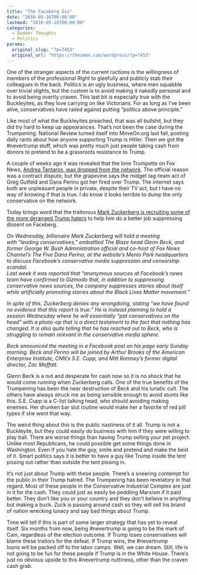 ```yaml
---
title: "The Faceberg Six"
date: "2016-05-16T00:00:00"
lastmod: "2016-05-16T00:00:00"
categories:
  - Badder Thoughts
  - Politics
params:
  original_slug: "?p=7453"
  original_url: "https://thezman.com/wordpress/?p=7453"
---
```


One of the stranger aspects of the current ructions is the willingness
of members of the professional Right to gleefully and publicly stab
their colleagues in the back. Politics is an ugly business, where men
squabble over trivial slights, but the custom is to avoid making it
nakedly personal and to avoid being overtly craven. This last bit is
especially true with the Buckleyites, as they love carrying on like
Victorians. For as long as I’ve been alive, conservatives have railed
against putting “politics above principle.”

Like most of what the Buckleyites preached, that was all bullshit, but
they did try hard to keep up appearances. That’s not been the case
during the Trumpening. National Review turned itself into MoveOn.org
last fall, posting daily rants about how anyone supporting Trump is
Hitler. Then we got the \#nevertrump stuff, which was pretty much just
people taking cash from donors to pretend to be a grassroots resistance
to Trump.

A couple of weeks ago it was revealed that the lone Trumpette on Fox
News, <a
href="http://www.adweek.com/tvnewser/why-andrea-tantaros-wont-be-on-fox-news-for-the-time-being/292034"
rel="noopener" target="_blank">Andrea Tantaros, was dropped from the
network</a>. The official reason was a contract dispute, but the
grapevine says the midget tag-team act of Greg Gutfeld and Dana Perino
got her fired over Trump. The internet says both are unpleasant people
in private, despite their TV act, but I have no way of knowing if that
is true. I do know it looks terrible to dump the only conservative on
the network.

Today brings word that the traitorous <a
href="http://www.breitbart.com/tech/2016/05/16/glenn-beck-to-meet-with-zuckerberg/"
rel="noopener" target="_blank">Mark Zuckerberg is recruiting some of the
more deranged Trump haters</a> to help him do a better job suppressing
dissent on Faceberg.

*On Wednesday, billionaire Mark Zuckerberg will hold a meeting
with “leading conservatives,” embattled The Blaze head Glenn Beck, and
former George W. Bush Administration official and co-host of Fox News
Channel’s The Five Dana Perino, at the website’s Menlo Park headquarters
to discuss Facebook’s conservative media suppression and censorship
scandal.*  
*Last week it was reported that “anonymous sources at Facebook’s news
team have confirmed to Gizmodo that, in addition to suppressing
conservative news sources, the company suppresses stories about itself
while artificially promoting stories about the Black Lives Matter
movement.”*

*In spite of this, Zuckerberg denies any wrongdoing, stating “we have
found no evidence that this report is true.” He is instead planning to
hold a session Wednesday where he will essentially “pat conservatives on
the head” with a photo-op that is a direct testament to the fact that
nothing has changed. It is also quite telling that he has reached out to
Beck, who is struggling to remain relevant in the conservative media
sphere.*

*Beck announced the meeting in a Facebook post on his page early Sunday
morning. Beck and Perino will be joined by Arthur Brooks of the American
Enterprise Institute, CNN’s S.E. Cupp, and Mitt Romney’s former digital
director, Zac Moffatt.*

Glenn Beck is a nut and desperate for cash now so it is no shock that he
would come running when Zuckerberg calls. One of the true benefits of
the Trumpening has been the near destruction of Beck and his lunatic
cult. The others have always struck me as being sensible enough to avoid
stunts like this. S.E. Cupp is a C-list talking head, who should
avoiding making enemies. Her drunken bar slut routine would make her a
favorite of red pill types if she went that way.

The weird thing about this is the public nastiness of it all. Trump is
not a Buckleyite, but they could easily do business with him if they
were willing to play ball. There are worse things than having Trump
selling your pet project. Unlike most Republicans, he could possible get
some things done in Washington. Even if you hate the guy, smile and
pretend and make the best of it. Smart politics says it is better to
have a guy like Trump inside the tent pissing out rather than outside
the tent pissing in.

It’s not just about Trump with these people. There’s a sneering contempt
for the public in their Trump hatred. The Trumpening has been revelatory
in that regard. Most of these people in the Conservative Industrial
Complex are just in it for the cash. They could just as easily be
peddling Marxism if it paid better. They don’t like you or your country
and they don’t believe in anything but making a buck. Zuck is passing
around cash so they will sell his brand of nation wrecking lunacy and
say bad things about Trump.

Time will tell if this is part of some larger strategy that has yet to
reveal itself. Six months from now, being \#nevertrump is going to be
the mark of Cain, regardless of the election outcome. If Trump loses
conservatives will blame these traitors for the defeat. If Trump wins,
the \#nevertrump loons will be packed off to the labor camps. Well, we
can dream. Still, life is not going to be fun for these people if Trump
is in the White House. There’s just no obvious upside to this
\#nevertrump nuttiness, other than the craven cash grab.
